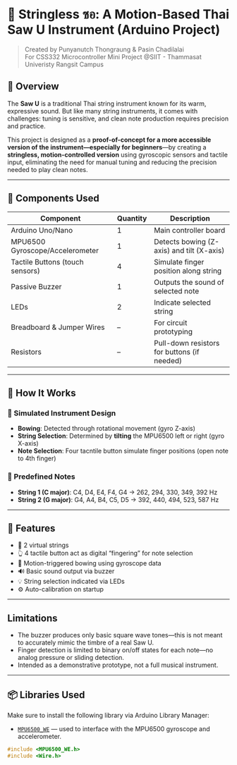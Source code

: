 # 🎻 Stringless ซอ: A Motion-Based Thai Saw U Instrument (Arduino Project)

> Created by Punyanutch Thongraung & Pasin Chadilalai  
> For CSS332 Microcontroller Mini Project @SIIT - Thammasat Univeristy Rangsit Campus

## 📖 Overview

The **Saw U** is a traditional Thai string instrument known for its warm, expressive sound. 
But like many string instruments, it comes with challenges: tuning is sensitive, and clean note production requires precision and practice.

This project is designed as a **proof-of-concept for a more accessible version of the instrument—especially for beginners**—by creating a **stringless, motion-controlled version** using gyroscopic sensors and tactile input, eliminating the need for manual tuning and reducing the precision needed to play clean notes.

---

## 🔧 Components Used

| Component                | Quantity | Description |
|--------------------------|----------|-------------|
| Arduino Uno/Nano         | 1        | Main controller board |
| MPU6500 Gyroscope/Accelerometer | 1  | Detects bowing (Z-axis) and tilt (X-axis) |
| Tactile Buttons (touch sensors) | 4 | Simulate finger position along string |
| Passive Buzzer           | 1        | Outputs the sound of selected note |
| LEDs                     | 2        | Indicate selected string |
| Breadboard & Jumper Wires| –        | For circuit prototyping |
| Resistors                | –        | Pull-down resistors for buttons (if needed) |

---

## 🧠 How It Works

### 🎻 Simulated Instrument Design
- **Bowing**: Detected through rotational movement (gyro Z-axis)
- **String Selection**: Determined by **tilting** the MPU6500 left or right (gyro X-axis)
- **Note Selection**: Four tacntile button simulate finger positions (open note to 4th finger)

### 🎵 Predefined Notes
- **String 1 (C major)**: C4, D4, E4, F4, G4 → 262, 294, 330, 349, 392 Hz  
- **String 2 (G major)**: G4, A4, B4, C5, D5 → 392, 440, 494, 523, 587 Hz
---

## 🧪 Features

- 🎵 2 virtual strings
- 👆 4 tactile button act as digital “fingering” for note selection
- 🎻 Motion-triggered bowing using gyroscope data
- 🔊 Basic sound output via buzzer
- 💡 String selection indicated via LEDs
- ⚙️ Auto-calibration on startup

---

## Limitations
- The buzzer produces only basic square wave tones—this is not meant to accurately mimic the timbre of a real Saw U.
- Finger detection is limited to binary on/off states for each note—no analog pressure or sliding detection.
- Intended as a demonstrative prototype, not a full musical instrument.

---

## 📦 Libraries Used

Make sure to install the following library via Arduino Library Manager:

- [`MPU6500_WE`](https://github.com/wollewald/MPU9250_WE) — used to interface with the MPU6500 gyroscope and accelerometer.

```cpp
#include <MPU6500_WE.h>
#include <Wire.h>
